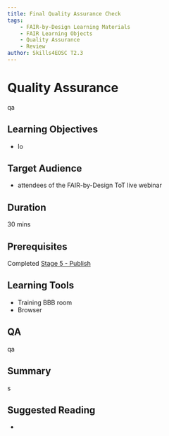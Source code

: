 ```yaml
---
title: Final Quality Assurance Check
tags: 
    - FAIR-by-Design Learning Materials
    - FAIR Learning Objects
    - Quality Assurance
    - Review
author: Skills4EOSC T2.3
---
```


# Quality Assurance

qa

## Learning Objectives

- lo

## Target Audience

- attendees of the FAIR-by-Design ToT live webinar

## Duration

30 mins

## Prerequisites

Completed [Stage 5 - Publish](../../Stage%205%20–%20Publish/16-Publishing%20Preparations/16-Publishing%20Preparations.md)

## Learning Tools

- Training BBB room
- Browser

## QA

qa

## Summary

s

## Suggested Reading

- 